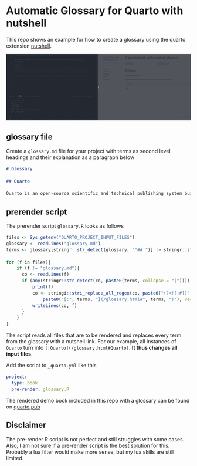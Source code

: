 # Automatic Glossary for Quarto with nutshell

This repo shows an example for how to create a glossary using the quarto
extension [nutshell](https://github.com/schochastics/quarto-nutshell).

![](glossary.gif)

## glossary file

Create a `glossary.md` file for your project with terms as second level headings
and their explanation as a paragraph below

```md
# Glossary

## Quarto

Quarto is an open-source scientific and technical publishing system built on Pandoc

```

## prerender script

The prerender script `glossary.R` looks as follows

```r
files <- Sys.getenv("QUARTO_PROJECT_INPUT_FILES")
glossary <- readLines("glossary.md")
terms <- glossary[stringr::str_detect(glossary, "^## ")] |> stringr::str_remove_all("## ")

for (f in files){
    if (f != "glossary.md"){
      co <- readLines(f)
      if (any(stringr::str_detect(co, paste0(terms, collapse = "|")))) {
          print(f)
          co <- stringi::stri_replace_all_regex(co, paste0("(?<![:#])", terms),
              paste0("[:", terms, "](/glossary.html#", terms, ")"), vectorize_all = FALSE)
          writeLines(co, f)
      }
    }
}
```
The script reads all files that are to be rendered and replaces every term from
the glossary with a nutshell link. For our example, all instances of `Quarto`
turn into `[:Quarto](/glossary.html#Quarto)`. **It thus changes all input
files**.

Add the script to `_quarto.yml` like this

```yml
project:
  type: book
  pre-render: glossary.R
```

The rendered demo book included in this repo with a glossary can be found on [quarto.pub](https://schochastics.quarto.pub/a-quarto-book-with-nutshell-glossary/) 

## Disclaimer

The pre-render R script is not perfect and still struggles with some cases.
Also, I am not sure if a pre-render script is the best solution for this.
Probably a lua filter would make more sense, but my lua skills are still limited.